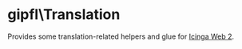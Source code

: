 gipfl\Translation
=================

Provides some translation-related helpers and glue for [Icinga Web 2](https://github.com/Icinga/icingaweb2).
